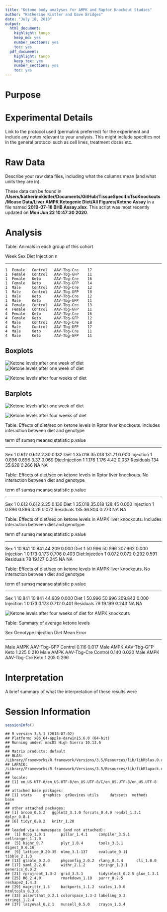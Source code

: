 ```yaml
---
title: "Ketone body analyses for AMPK and Raptor Knockout Studies"
author: "Katherine Kistler and Dave Bridges"
date: "July 18, 2019"
output:
  html_document:
    highlight: tango
    keep_md: yes
    number_sections: yes
    toc: yes
  pdf_document:
    highlight: tango
    keep_tex: yes
    number_sections: yes
    toc: yes
---
```




# Purpose

# Experimental Details

Link to the protocol used (permalink preferred) for the experiment and include any notes relevant to your analysis.  This might include specifics not in the general protocol such as cell lines, treatment doses etc.

# Raw Data

Describe your raw data files, including what the columns mean (and what units they are in).



These data can be found in **/Users/katherinekistler/Documents/GitHub/TissueSpecificTscKnockouts/Mouse Data/Liver AMPK Ketogenic Diet/All Figures/Ketone Assay** in a file named **2019-07-18 BHB Assay.xlsx**.  This script was most recently updated on **Mon Jun 22 10:47:30 2020**.

# Analysis


Table: Animals in each group of this cohort

 Week  Sex      Diet      Injection       n
-----  -------  --------  ------------  ---
    1  Female   Control   AAV-Tbg-Cre    17
    1  Female   Control   AAV-Tbg-GFP    11
    1  Female   Keto      AAV-Tbg-Cre    16
    1  Female   Keto      AAV-Tbg-GFP    14
    1  Male     Control   AAV-Tbg-Cre    12
    1  Male     Control   AAV-Tbg-GFP    18
    1  Male     Keto      AAV-Tbg-Cre    12
    1  Male     Keto      AAV-Tbg-GFP    11
    4  Female   Control   AAV-Tbg-Cre    13
    4  Female   Control   AAV-Tbg-GFP    11
    4  Female   Keto      AAV-Tbg-Cre    16
    4  Female   Keto      AAV-Tbg-GFP    12
    4  Male     Control   AAV-Tbg-Cre    18
    4  Male     Control   AAV-Tbg-GFP    17
    4  Male     Keto      AAV-Tbg-Cre    11
    4  Male     Keto      AAV-Tbg-GFP    11

## Boxplots

![Ketone levels after one week of diet](figures/boxplot-1-week-1.png)![Ketone levels after one week of diet](figures/boxplot-1-week-2.png)

![Ketone levels after four weeks of diet](figures/boxplot-4-weeks-ampk-1.png)


## Barplots

![Ketone levels after one week of diet](figures/barplot-1-week-1.png)

![Ketone levels after four weeks of diet](figures/barplot-4-weeks-1.png)

Table: Effects of diet/sex on  ketone levels in Rptor liver knockouts.  Includes interaction between diet and genotype

term               df    sumsq   meansq   statistic   p.value
---------------  ----  -------  -------  ----------  --------
Sex                 1    0.612    0.612        2.30     0.132
Diet                1   35.018   35.018      131.71     0.000
Injection           1    0.896    0.896        3.37     0.069
Diet:Injection      1    1.176    1.176        4.42     0.037
Residuals         134   35.628    0.266          NA        NA



Table: Effects of diet/sex on  ketone levels in Rptor liver knockouts.  No interaction between diet and genotype

term          df    sumsq   meansq   statistic   p.value
----------  ----  -------  -------  ----------  --------
Sex            1    0.612    0.612        2.25     0.136
Diet           1   35.018   35.018      128.45     0.000
Injection      1    0.896    0.896        3.29     0.072
Residuals    135   36.804    0.273          NA        NA



Table: Effects of diet/sex on  ketone levels in AMPK liver knockouts.  Includes interaction between diet and genotype

term              df    sumsq   meansq   statistic   p.value
---------------  ---  -------  -------  ----------  --------
Sex                1   10.841   10.841      44.209     0.000
Diet               1   50.996   50.996     207.962     0.000
Injection          1    0.173    0.173       0.706     0.403
Diet:Injection     1    0.072    0.072       0.292     0.591
Residuals         78   19.127    0.245          NA        NA



Table: Effects of diet/sex on  ketone levels in AMPK liver knockouts.  No interaction between diet and genotype

term         df    sumsq   meansq   statistic   p.value
----------  ---  -------  -------  ----------  --------
Sex           1   10.841   10.841      44.609     0.000
Diet          1   50.996   50.996     209.843     0.000
Injection     1    0.173    0.173       0.712     0.401
Residuals    79   19.199    0.243          NA        NA

![Ketone levels after four weeks of diet for AMPK knockouts](figures/barplot-4-week-ampk-1.png)

Table: Summary of average ketone levels

Sex    Genotype   Injection     Diet        Mean   Error
-----  ---------  ------------  --------  ------  ------
Male   AMPK       AAV-Tbg-GFP   Control    0.116   0.017
Male   AMPK       AAV-Tbg-GFP   Keto       1.225   0.210
Male   AMPK       AAV-Tbg-Cre   Control    0.140   0.020
Male   AMPK       AAV-Tbg-Cre   Keto       1.205   0.296

# Interpretation

A brief summary of what the interpretation of these results were

# Session Information


```r
sessionInfo()
```

```
## R version 3.5.1 (2018-07-02)
## Platform: x86_64-apple-darwin15.6.0 (64-bit)
## Running under: macOS High Sierra 10.13.6
## 
## Matrix products: default
## BLAS: /Library/Frameworks/R.framework/Versions/3.5/Resources/lib/libRblas.0.dylib
## LAPACK: /Library/Frameworks/R.framework/Versions/3.5/Resources/lib/libRlapack.dylib
## 
## locale:
## [1] en_US.UTF-8/en_US.UTF-8/en_US.UTF-8/C/en_US.UTF-8/en_US.UTF-8
## 
## attached base packages:
## [1] stats     graphics  grDevices utils     datasets  methods   base     
## 
## other attached packages:
## [1] broom_0.5.2   ggplot2_3.1.0 forcats_0.4.0 readxl_1.3.1  dplyr_0.8.1  
## [6] tidyr_0.8.2   knitr_1.20   
## 
## loaded via a namespace (and not attached):
##  [1] Rcpp_1.0.1       pillar_1.4.1     compiler_3.5.1   cellranger_1.1.0
##  [5] highr_0.7        plyr_1.8.4       tools_3.5.1      digest_0.6.16   
##  [9] lattice_0.20-35  nlme_3.1-137     evaluate_0.11    tibble_2.1.3    
## [13] gtable_0.2.0     pkgconfig_2.0.2  rlang_0.3.4      cli_1.0.0       
## [17] yaml_2.2.0       withr_2.1.2      stringr_1.3.1    generics_0.0.2  
## [21] rprojroot_1.3-2  grid_3.5.1       tidyselect_0.2.5 glue_1.3.1      
## [25] R6_2.4.0         rmarkdown_1.10   purrr_0.2.5      reshape2_1.4.3  
## [29] magrittr_1.5     backports_1.1.2  scales_1.0.0     htmltools_0.3.6 
## [33] assertthat_0.2.1 colorspace_1.3-2 labeling_0.3     stringi_1.2.4   
## [37] lazyeval_0.2.1   munsell_0.5.0    crayon_1.3.4
```

